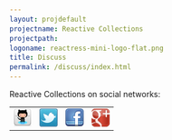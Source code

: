 ```yaml
---
layout: projdefault
projectname: Reactive Collections
projectpath: 
logoname: reactress-mini-logo-flat.png
title: Discuss
permalink: /discuss/index.html
---
```




Reactive Collections on social networks:

<table>
<tr>

<td><a href="https://github.com/storm-enroute/reactive-collections">
  <img class="hoverimage" src="/resources/images/github_32.png" />
</a></td>

<td><a href="https://twitter.com/ReactiveCollect">
  <img class="hoverimage" src="/resources/images/twitter-32.png"/>
</a></td>

<td><a href="https://www.facebook.com/reactive.collections">
  <img class="hoverimage" src="/resources/images/facebook-32.png"/>
</a></td>

<td><a href="https://plus.google.com/101798679950798373213" rel="publisher">
  <img class="hoverimage" src="/resources/images/gplus-32.png"/>
</a></td>

</tr>
</table>
